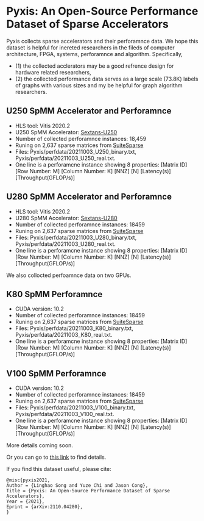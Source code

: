 # Pyxis: An Open-Source Performance Dataset of Sparse Accelerators

Pyxis collects sparse accelerators and their perforamnce data. We hope this dataset is helpful for inereted researchers in the fileds of computer architecture, FPGA, systems, perforamnce and algorithm. Specifically, 
* (1) the collected acclerators may be a good refrence design for hardware related researchers,
* (2) the collected performance data serves as a large scale (73.8K) labels of graphs with various sizes and my be helpful for graph algorithm researchers.


## U250 SpMM Accelerator and Perforamnce 

* HLS tool: Vitis 2020.2
* U250 SpMM Accelerator: [Sextans-U250](https://github.com/linghaosong/Sextans/tree/hls/U250)
* Number of collected perforamnce instances: 18,459
* Runing on 2,637 sparse matrices from [SuiteSparse](https://sparse.tamu.edu)
* Files: Pyxis/perfdata/20211003_U250_binary.txt, Pyxis/perfdata/20211003_U250_real.txt.
* One line is a perforamcne instance showing 8 properties: [Matrix ID] [Row Number: M] [Column Number: K] [NNZ] [N] [Latency(s)] [Throughput(GFLOP/s)]


## U280 SpMM Accelerator and Perforamnce 

* HLS tool: Vitis 2020.2
* U280 SpMM Accelerator: [Sextans-U280](https://github.com/linghaosong/Sextans/tree/hls/U280)
* Number of collected perforamnce instances: 18459
* Runing on 2,637 sparse matrices from [SuiteSparse](https://sparse.tamu.edu)
* Files: Pyxis/perfdata/20211003_U280_binary.txt, Pyxis/perfdata/20211003_U280_real.txt.
* One line is a perforamcne instance showing 8 properties: [Matrix ID] [Row Number: M] [Column Number: K] [NNZ] [N] [Latency(s)] [Throughput(GFLOP/s)]


We also collocted perfoamnce data on two GPUs.

## K80 SpMM Perforamnce 

* CUDA version: 10.2
* Number of collected perforamnce instances: 18459
* Runing on 2,637 sparse matrices from [SuiteSparse](https://sparse.tamu.edu)
* Files: Pyxis/perfdata/20211003_K80_binary.txt, Pyxis/perfdata/20211003_K80_real.txt.
* One line is a perforamcne instance showing 8 properties: [Matrix ID] [Row Number: M] [Column Number: K] [NNZ] [N] [Latency(s)] [Throughput(GFLOP/s)]


## V100 SpMM Perforamnce 

* CUDA version: 10.2
* Number of collected perforamnce instances: 18459
* Runing on 2,637 sparse matrices from [SuiteSparse](https://sparse.tamu.edu)
* Files: Pyxis/perfdata/20211003_V100_binary.txt, Pyxis/perfdata/20211003_V100_real.txt.
* One line is a perforamcne instance showing 8 properties: [Matrix ID] [Row Number: M] [Column Number: K] [NNZ] [N] [Latency(s)] [Throughput(GFLOP/s)]


More details coming soon. 

Or you can go to [this link](https://arxiv.org/abs/2110.04280) to find details.



If you find this dataset useful, please cite:

    @misc{pyxis2021,
    Author = {Linghao Song and Yuze Chi and Jason Cong},
    Title = {Pyxis: An Open-Source Performance Dataset of Sparse Accelerators},
    Year = {2021},
    Eprint = {arXiv:2110.04280},
    }
